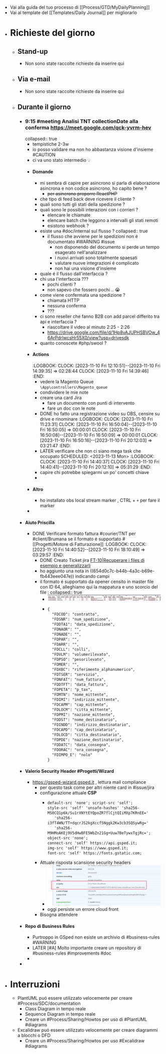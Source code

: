 - Vai alla guida del tuo processo di [[Process/GTD/MyDailyPlanning]]
- Vai al template del [[Templates/Daily Journal]] per migliorarlo
- # Richieste del giorno
	- ## Stand-up
		- Non sono state raccolte richieste da inserire qui
	- ## Via e-mail
		- Non sono state raccolte richieste da inserire qui
	- ## Durante il giorno
		- ### 9:15 #meeting Analisi TNT collectionDate alla conferma https://meet.google.com/qck-yvrm-hev
		  collapsed:: true
			- tempistiche 2-3w
			- io posso validare ma non ho abbastanza visione d'insieme #CAUTION
			- ci va uno stato intermedio 💡
			- #### Domande
				- mi sembra di capire per asincrono si parla di elaborazione asincrona e non codice asincrono, ho capito bene ?
					- ~~per asincrono proporre ReactPHP~~
				- che tipo di feed back deve ricevere il cliente ?
				- quali sono tutti gli stati della spedizione ?
				- quali sono le possibili interazioni con i corrieri ?
					- elencare le chiamate
					- elencare batch che leggono a intervalli gli stati remoti
					- esistono webhook ?
				- esiste una #doc/internal sul flusso ?
				  collapsed:: true
					- il flusso che avviene per le spedizioni  non é documentato #WARNING #issue
						- non disponendo del documento si perde un tempo esagerato nell'analizzare
						- i nuovi arrivati sono totalmente spaesati
						- valutare nuove integrazioni é complicato
						- non hai una visione d'insieme
				- quale é il flusso dall'interfaccia ?
				- chi usa l'interfaccia ???
					- pochi clienti ?
					- non sapevo che fossero pochi .. 😭
				- come viene confermata una spedizione ?
					- chiamata HTTP
					- nessuna conferma
					- ???
				- ci sono reseller che fanno B2B con add parcel differito tra api e interfaccia ?
					- riascoltare il video al minuto 2:25 - 2:26
					- https://drive.google.com/file/d/1Hp8vAJUPHSBVOw_46ArPdrlwcsHr55X0/view?usp=drivesdk
				- quanto conoscete #php/swool ?
			- #### Actions
			  :LOGBOOK:
			  CLOCK: [2023-11-10 Fri 12:10:51]--[2023-11-10 Fri 14:39:35] =>  02:28:44
			  CLOCK: [2023-11-10 Fri 14:39:46]
			  :END:
				- vedere la Magento Queue `\App\controllers\Magento_queue`
				- condividere le mie note
				- creare una card Jira
					- fare un documento con punti di intervento
					- fare un doc con le note
				- DONE ho fatto una registrazione video su OBS, censire su drive e rinominare
				  :LOGBOOK:
				  CLOCK: [2023-11-10 Fri 11:23:31]
				  CLOCK: [2023-11-10 Fri 16:50:04]--[2023-11-10 Fri 16:50:05] =>  00:00:01
				  CLOCK: [2023-11-10 Fri 16:50:08]--[2023-11-10 Fri 16:50:09] =>  00:00:01
				  CLOCK: [2023-11-10 Fri 16:50:16]--[2023-11-10 Fri 20:12:03] =>  03:21:47
				  :END:
				- LATER verificare che non ci siano mega task che occupato
				  SCHEDULED: <2023-11-13 Mon>
				  :LOGBOOK:
				  CLOCK: [2023-11-10 Fri 14:40:37]
				  CLOCK: [2023-11-10 Fri 14:40:41]--[2023-11-10 Fri 20:12:10] =>  05:31:29
				  :END:
				- capire chi potrebbe spiegarmi un po' concetti chiave
				-
			- #### Altro
				- ho installato obs local stream marker , CTRL + `+` per fare il marker
			-
		- #### Aiuto Priscilla
			- DONE Verificare formato fattura #courier/TNT per #client/Brumana se il formato é supportato #[[Progetti/Motore di Fatturazione]]
			  :LOGBOOK:
			  CLOCK: [2023-11-10 Fri 14:40:52]--[2023-11-10 Fri 18:10:49] =>  03:29:57
			  :END:
				- DONE Creato Ticket jira [FT-10|Recuperare i files di esempio e generalizzarli](https://gsped.atlassian.net/browse/FT-10)
				- ho aggiunto una nota in ((654d0c7c-b44b-4a3c-b69e-fb443eee047e)) indicando campi
				- il formato é supportato da opener censito in master file con ID 64, alleghiamo qui la mappatura e uno scorcio del file :
				  collapsed:: true
					- ![image.png](../assets/image_1699636396163_0.png)
					- ```
					  {
					    "FDCOD": "contratto",
					    "FDSNR": "num_spedizione",
					    "FDDTA1": "data_spedizione",
					    "FDNAOR": "",
					    "FDNADE": "",
					    "FDPAR": "",
					    "FDARR": "",
					    "FDCLL": "colli",
					    "FDVLM": "volumerilevato",
					    "FDPSO": "pesorilevato",
					    "FDMER": "",
					    "FDXBC": "riferimento_alphanumerico",
					    "FDTSER": "servizio",
					    "FDNFAT": "num_fattura",
					    "FDDTFT": "data_fattura",
					    "FDPETA": "p_tax",
					    "FDMTN": "nome_mittente",
					    "FDIMI": "indirizzo_mittente",
					    "FDCAPM": "cap_mittente",
					    "FDLOCM": "citta_mittente",
					    "FDPMI": "nazione_mittente",
					    "FDDST": "nome_destinatario",
					    "FDINDD": "indirizzo_destinatario",
					    "FDCAPD": "cap_destinatario",
					    "FDLOCD": "citta_destinatario",
					    "FDPDE": "nazione_destinatario",
					    "FDDATC": "data_consegna",
					    "FDORAC": "ora_consegna",
					    "FDIMPO_E": "nolo"
					  }
					  ```
		- #### Valerio Security Header #Progetti/Wizard
			- https://gsped-wizard.gsped.it , lettura mail compliance
				- per questo task come per altri niente card in #issue/jira
				- configurazione attuale **CSP**
					- ```
					  default-src 'none'; script-src 'self'; 
					  style-src 'self' 'unsafe-hashes' 'sha256-MS0CQ1p6k/Su1rXNYtEYQpoZR7flCjtQIiMXp7KRnEE=' 
					     'sha256-i3fT4WN/TT+dqcrJS2kgXccf5Nggk2Kw3cb3SQSywRg=' 
					     'sha256-M9HMoAKEj9V5dHwBFE5WbZn21Gg+Uuw7BeTywxTgjRc='; 
					  object-src 'none'; 
					  connect-src 'self' https://api.gsped.it; 
					  img-src 'self' https://www.gsped.it; 
					  font-src 'self' https://fonts.gstatic.com;
					  ```
				- Attuale risposta scansione security headers
					- ![image.png](../assets/image_1699633467069_0.png)
					- oggi persiste un errore cloud front
				- Bisogna attendere
		- #### Repo di Business Rules
			- Purtroppo in GSped non esiste un archivio di #business-rules #WARNING
			- LATER [#A] Molto importante creare un repository di #business-rules #improvements #doc
			-
		-
- # Interruzioni
	- PlantUML puó essere utilizzato velocemente per creare #Process/SDC/documentation
		- Class Diagram in tempo reale
		- Sequence Diagram in tempo reale
		- Creare un #Process/Sharing/Howtos per uso di #PlantUML #diagrams
	- Excalidraw puó essere utilizzato velocemente per creare diagrammi a blocchi o DFD
		- Creare un #Process/Sharing/Howtos per uso #Excalidraw #diagrams